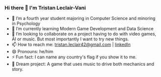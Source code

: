 ### Hi there 👋 I'm Tristan Leclair-Vani



- 🔭 I’m a fourth year student majoring in Computer Science and minoring in Psychology
- 🌱 I’m currently learning Modern Game Development and Data Science
- 👯 I’m looking to collaborate on a project having to do with video games, AI or music. But most importantly I want to try new things.
- 📫 How to reach me: tristan.leclair42@gmail.com | [linkedIn](https://www.linkedin.com/in/tristan-leclair-vani/)
- 😄 Pronouns: he/him
- ⚡ Fun fact: I can name any country's flag if you show it to me. 
- 💭 Dream project: A game that uses music to drive both mechanics and story.
